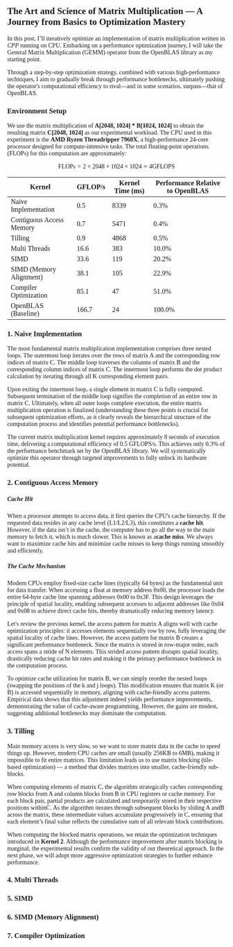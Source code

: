 <font face="Caslon">

## The Art and Science of Matrix Multiplication — A Journey from Basics to Optimization Mastery

In this post, I’ll iteratively optimize an implementation of matrix multiplication written in *CPP* running on CPU. Embarking on a performance optimization journey, I will take the General Matrix Multiplication (GEMM) operator from the OpenBLAS library as my starting point. 

Through a step-by-step optimization strategy, combined with various high-performance techniques, I aim to gradually break through performance bottlenecks, ultimately pushing the operator's computational efficiency to rival—and in some scenarios, surpass—that of OpenBLAS.

### Environment Setup
We use the matrix multiplication of ​**A[2048, 1024] * B[1024, 1024]** to obtain the resulting matrix ​**C[2048, 1024]** as our experimental workload. The CPU used in this experiment is the ​**AMD Ryzen Threadripper 7960X**, a high-performance 24-core processor designed for compute-intensive tasks. The total floating-point operations (FLOPs) for this computation are approximately:

$$ \text{FLOPs} = 2 \times 2048 \times 1024 \times 1024 \approx 4\text{GFLOPS}$$

| Kernel                     | GFLOP/s   | Kernel Time (ms) |Performance Relative to OpenBLAS |
|----------------------------|-----------|------------------|---------------------------------|
| Naive Implementation       | 0.5       | 8339             | 0.3%                            |
| Contiguous Access Memory   | 0.7       | 5471             | 0.4%                            |      
| Tilling                    | 0.9       | 4868             | 0.5%                            |
| Multi Threads              | 16.6      | 383              | 10.0%                           |
| SIMD                       | 33.6      | 119              | 20.2%                           |
| SIMD (Memory Alignment)    | 38.1      | 105              | 22.9%                           |
| Compiler Optimization      | 85.1      | 47               | 51.0%                           |
| OpenBLAS (Baseline)        | 166.7     | 24               | 100.0%                          |

### 1. Naive Implementation  
The most fundamental matrix multiplication implementation comprises three nested loops. The outermost loop iterates over the rows of matrix A and the corresponding row indices of matrix C. The middle loop traverses the columns of matrix B and the corresponding column indices of matrix C. The innermost loop performs the dot product calculation by iterating through all K corresponding element pairs. 

Upon exiting the innermost loop, a single element in matrix C is fully computed. Subsequent termination of the middle loop signifies the completion of an entire row in matrix C. Ultimately, when all outer loops complete execution, the entire matrix multiplication operation is finalized (understanding these three points is crucial for subsequent optimization efforts, as it clearly reveals the hierarchical structure of the computation process and identifies potential performance bottlenecks).

The current matrix multiplication kernel requires approximately 8 seconds of execution time, delivering a computational efficiency of 0.5 GFLOPS/s. This achieves only 0.3% of the performance benchmark set by the OpenBLAS library. We will systematically optimize this operator through targeted improvements to fully unlock its hardware potential.
### 2. Contiguous Access Memory
<font face="Segoe Print">

##### Cache Hit
When a processor attempts to access data, it first queries the CPU's cache hierarchy. If the requested data resides in any cache level (L1/L2/L3), this constitutes a **​cache hit**. However, if the data isn’t in the cache, the computer has to go all the way to the main memory to fetch it, which is much slower. This is known as a **​cache miss**. We always want to maximize cache hits and minimize cache misses to keep things running smoothly and efficiently.

##### The Cache Mechanism
Modern CPUs employ fixed-size cache lines (typically 64 bytes) as the fundamental unit for data transfer. When accessing a float at memory address 0x00, the processor loads the entire 64-byte cache line spanning addresses 0x00 to 0x3F. This design leverages the principle of spatial locality, enabling subsequent accesses to adjacent addresses like 0x04 and 0x08 to achieve direct cache hits, thereby dramatically reducing memory latency.</font>

Let's review the previous kernel, the access pattern for matrix A aligns well with cache optimization principles: it accesses elements sequentially row by row, fully leveraging the spatial locality of cache lines. However, the access pattern for matrix B creates a significant performance bottleneck. Since the matrix is stored in row-major order, each access spans a stride of N elements. This strided access pattern disrupts spatial locality, drastically reducing cache hit rates and making it the primary performance bottleneck in the computation process.

To optimize cache utilization for matrix B, we can simply reorder the nested loops (swapping the positions of the k and j loops). This modification ensures that matrix K (or B) is accessed sequentially in memory, aligning with cache-friendly access patterns. Empirical data shows that this adjustment indeed yields performance improvements, demonstrating the value of cache-aware programming. However, the gains are modest, suggesting additional bottlenecks may dominate the computation.

### 3. Tilling 
Main memory access is very slow, so we want to store matrix data in the cache to speed things up. However, modern CPU caches are small (usually 256KB to 6MB), making it impossible to fit entire matrices. This limitation leads us to use ​matrix blocking (tile-based optimization) — a method that divides matrices into smaller, cache-friendly sub-blocks.

When computing elements of matrix ​C, the algorithm strategically caches corresponding row blocks from ​A and column blocks from ​B in CPU registers or cache memory. For each block pair, partial products are calculated and temporarily stored in their respective positions within ​C. As the algorithm iterates through subsequent blocks by sliding ​A and ​B across the matrix, these intermediate values accumulate progressively in ​C, ensuring that each element’s final value reflects the cumulative sum of all relevant block contributions.

When computing the blocked matrix operations, we retain the optimization techniques introduced in **​Kernel 2**. Although the performance improvement after matrix blocking is marginal, the experimental results confirm the validity of our theoretical approach. In the next phase, we will adopt more aggressive optimization strategies to further enhance performance.

### 4. Multi Threads

### 5. SIMD

### 6. SIMD (Memory Alignment)

### 7. Compiler Optimization


</font>
